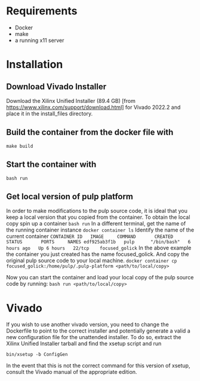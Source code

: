 <!-- https://github.com/andreamerello/docker-ssh-gui -->
<!-- https://www.xilinx.com/support/download.html -->

# Requirements
- Docker 
- make
- a running x11 server

# Installation

## Download Vivado Installer
Download the Xilinx Unified Installer (89.4 GB) [from https://www.xilinx.com/support/download.html] for Vivado 2022.2 and place it in the install_files directory.

## Build the container from the docker file with
``
make build
``

## Start the container with 
``
bash run
``

## Get local version of pulp platform
In order to make modifications to the pulp source code, it is ideal that you keep a local version that you copied from the container.
To obtain the local copy spin up a container
``
bash run
``
In a different terminal, get the name of the running container instance
``
docker container ls
``
Identify the name of the current container 
``
CONTAINER ID   IMAGE     COMMAND       CREATED       STATUS       PORTS     NAMES
edf925ab3f1b   pulp      "/bin/bash"   6 hours ago   Up 6 hours   22/tcp    focused_golick
``
In the above example the container you just created has the name focused_golick.
And copy the original pulp source code to your local machine.
``
docker container cp focused_golick:/home/pulp/.pulp-platform <path/to/local/copy>
``

Now you can start the container and load your local copy of the pulp source code by running:
``
bash run <path/to/local/copy>
``

# Vivado

If you wish to use another vivado version, you need to change the Dockerfile to point to the correct installer and potentially generate a valid a new configuration file for the unattended installer.
To do so, extract the Xilinx Unified Installer tarball and find the xsetup script and run

``
  bin/xsetup -b ConfigGen
``

In the event that this is not the correct command for this version of xsetup, consult the Vivado manual of the appropriate edition.

